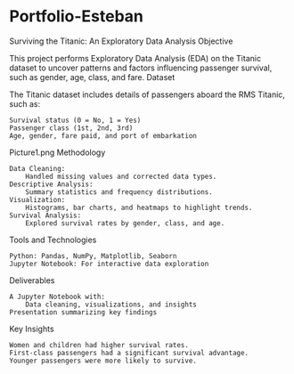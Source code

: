 # Portfolio-Esteban
Surviving the Titanic: An Exploratory Data Analysis
Objective

This project performs Exploratory Data Analysis (EDA) on the Titanic dataset to uncover patterns and factors influencing passenger survival, such as gender, age, class, and fare.
Dataset

The Titanic dataset includes details of passengers aboard the RMS Titanic, such as:

    Survival status (0 = No, 1 = Yes)
    Passenger class (1st, 2nd, 3rd)
    Age, gender, fare paid, and port of embarkation
Picture1.png
Methodology

    Data Cleaning:
        Handled missing values and corrected data types.
    Descriptive Analysis:
        Summary statistics and frequency distributions.
    Visualization:
        Histograms, bar charts, and heatmaps to highlight trends.
    Survival Analysis:
        Explored survival rates by gender, class, and age.

Tools and Technologies

    Python: Pandas, NumPy, Matplotlib, Seaborn
    Jupyter Notebook: For interactive data exploration

Deliverables

    A Jupyter Notebook with:
        Data cleaning, visualizations, and insights
    Presentation summarizing key findings

Key Insights

    Women and children had higher survival rates.
    First-class passengers had a significant survival advantage.
    Younger passengers were more likely to survive.
